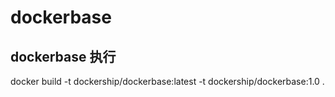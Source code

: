 # dockerbase

## dockerbase 执行

docker build -t dockership/dockerbase:latest -t dockership/dockerbase:1.0 .

